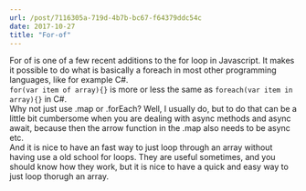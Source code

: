 ```yaml
---
url: /post/7116305a-719d-4b7b-bc67-f64379ddc54c
date: 2017-10-27
title: "For-of"
---
```


<div class="kg-card-markdown">

  For of is one of a few recent additions to the for loop in Javascript. It makes it possible to do what is basically a foreach in most other programming languages, like for example C#.<br /> <code>for(var item of array){}</code> is more or less the same as <code>foreach(var item in array){}</code> in C#.<br /> Why not just use .map or .forEach? Well, I usually do, but to do that can be a little bit cumbersome when you are dealing with async methods and async await, because then the arrow function in the .map also needs to be async etc.<br /> And it is nice to have an fast way to just loop through an array without having use a old school for loops. They are useful sometimes, and you should know how they work, but it is nice to have a quick and easy way to just loop thorugh an array.</p> 

  

<script src="https://gist.github.com/hjertnes/e1c44f3ba216a59267d6b8323c65213b.js"></script>

</div>